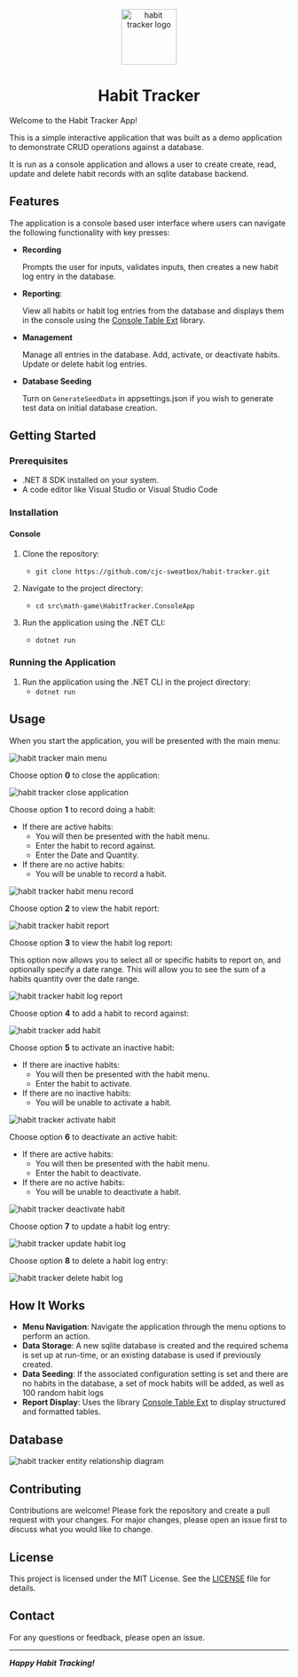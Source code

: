 <div align="center">

<img src="./img/habit-tracker-logo.png" alt="habit tracker logo" width="100px" />
<h1>Habit Tracker</h1>

</div>

Welcome to the Habit Tracker App!

This is a simple interactive application that was built as a demo application to demonstrate CRUD operations against a database.

It is run as a console application and allows a user to create create, read, update and delete habit records with an sqlite database backend.

## Features

The application is a console based user interface where users can navigate the following functionality with key presses:

- **Recording**
 
	Prompts the user for inputs, validates inputs, then creates a new habit log entry in the database.

- **Reporting**:

	View all habits or habit log entries from the database and displays them in the console using the [Console Table Ext](https://github.com/minhhungit/ConsoleTableExt) library.

- **Management**

	Manage all entries in the database. Add, activate, or deactivate habits. Update or delete habit log entries.

- **Database Seeding**

	Turn on `GenerateSeedData` in appsettings.json if you wish to generate test data on initial database creation.

## Getting Started

### Prerequisites

- .NET 8 SDK installed on your system.
- A code editor like Visual Studio or Visual Studio Code

### Installation

#### Console

1. Clone the repository:
	- `git clone https://github.com/cjc-sweatbox/habit-tracker.git`

2. Navigate to the project directory:
	- `cd src\math-game\HabitTracker.ConsoleApp`

3. Run the application using the .NET CLI:
	- `dotnet run`

### Running the Application

1. Run the application using the .NET CLI in the project directory:
	- `dotnet run`

## Usage

When you start the application, you will be presented with the main menu:

![habit tracker main menu](./img/habit-tracker-main-menu.png)

Choose option **0** to close the application:

![habit tracker close application](./img/habit-tracker-close-application.png)

Choose option **1** to record doing a habit:
- If there are active habits:
	- You will then be presented with the habit menu.
	- Enter the habit to record against.
	- Enter the Date and Quantity.
- If there are no active habits:
	- You will be unable to record a habit.

![habit tracker habit menu record](./img/habit-tracker-habit-menu-record.png)

Choose option **2** to view the habit report:

![habit tracker habit report](./img/habit-tracker-habit-report.png)

Choose option **3** to  view the habit log report:

This option now allows you to select all or specific habits to report on, and optionally specify a date range. This will allow you to see the sum of a habits quantity over the date range.

![habit tracker habit log report](./img/habit-tracker-habit-log-report.png)

Choose option **4** to add a habit to record against:

![habit tracker add habit](./img/habit-tracker-add-habit.png)

Choose option **5** to activate an inactive habit:
- If there are inactive habits:
	- You will then be presented with the habit menu.
	- Enter the habit to activate.
- If there are no inactive habits:
	- You will be unable to activate a habit.

![habit tracker activate habit](./img/habit-tracker-habit-menu-activate.png)

Choose option **6** to deactivate an active habit:
- If there are active habits:
	- You will then be presented with the habit menu.
	- Enter the habit to deactivate.
- If there are no active habits:
	- You will be unable to deactivate a habit.

![habit tracker deactivate habit](./img/habit-tracker-habit-menu-deactivate.png)

Choose option **7** to update a habit log entry:

![habit tracker update habit log](./img/habit-tracker-habit-log-menu-update.png)

Choose option **8** to delete a habit log entry:

![habit tracker delete habit log](./img/habit-tracker-habit-log-menu-delete.png)

## How It Works

- **Menu Navigation**: Navigate the application through the menu options to perform an action.
- **Data Storage**: A new sqlite database is created and the required schema is set up at run-time, or an existing database is used if previously created.
- **Data Seeding**: If the associated configuration setting is set and there are no habits in the database, a set of mock habits will be added, as well as 100 random habit logs
- **Report Display**: Uses the library [Console Table Ext](https://github.com/minhhungit/ConsoleTableExt) to display structured and formatted tables.

## Database

![habit tracker entity relationship diagram](./img/habit-tracker-entity-relationship-diagram.png)

## Contributing

Contributions are welcome! Please fork the repository and create a pull request with your changes. For major changes, please open an issue first to discuss what you would like to change.

## License

This project is licensed under the MIT License. See the [LICENSE](./LICENSE) file for details.

## Contact

For any questions or feedback, please open an issue.

---
***Happy Habit Tracking!***
